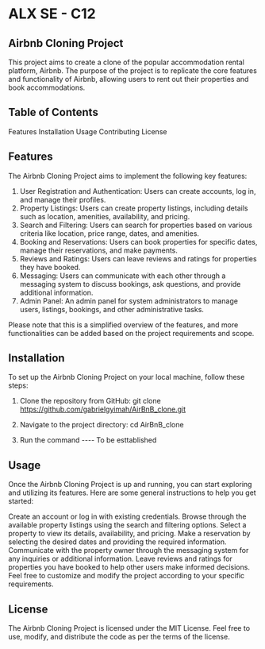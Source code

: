 # ALX SE - C12

## Airbnb Cloning Project
This project aims to create a clone of the popular accommodation rental platform, Airbnb. The purpose of the project is to replicate the core features and functionality of Airbnb, allowing users to rent out their properties and book accommodations.

## Table of Contents
Features
Installation
Usage
Contributing
License


## Features
The Airbnb Cloning Project aims to implement the following key features:

1. User Registration and Authentication: Users can create accounts, log in, and manage their profiles.
2. Property Listings: Users can create property listings, including details such as location, amenities, availability, and pricing.
3. Search and Filtering: Users can search for properties based on various criteria like location, price range, dates, and amenities.
4. Booking and Reservations: Users can book properties for specific dates, manage their reservations, and make payments.
5. Reviews and Ratings: Users can leave reviews and ratings for properties they have booked.
6. Messaging: Users can communicate with each other through a messaging system to discuss bookings, ask questions, and provide additional information.
7. Admin Panel: An admin panel for system administrators to manage users, listings, bookings, and other administrative tasks.

Please note that this is a simplified overview of the features, and more functionalities can be added based on the project requirements and scope.


## Installation
To set up the Airbnb Cloning Project on your local machine, follow these steps:

1. Clone the repository from GitHub: git clone https://github.com/gabrielgyimah/AirBnB_clone.git

2. Navigate to the project directory:
cd AirBnB_clone

3. Run the command ---- To be esttablished 



## Usage
Once the Airbnb Cloning Project is up and running, you can start exploring and utilizing its features. Here are some general instructions to help you get started:

Create an account or log in with existing credentials.
Browse through the available property listings using the search and filtering options.
Select a property to view its details, availability, and pricing.
Make a reservation by selecting the desired dates and providing the required information.
Communicate with the property owner through the messaging system for any inquiries or additional information.
Leave reviews and ratings for properties you have booked to help other users make informed decisions.
Feel free to customize and modify the project according to your specific requirements.


## License
The Airbnb Cloning Project is licensed under the MIT License. Feel free to use, modify, and distribute the code as per the terms of the license.
